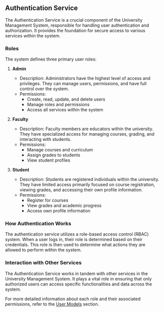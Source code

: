 ## Authentication Service

The Authentication Service is a crucial component of the University Management System, responsible for handling user authentication and authorization. It provides the foundation for secure access to various services within the system.

### Roles

The system defines three primary user roles:

1. **Admin**

   - Description: Administrators have the highest level of access and privileges. They can manage users, permissions, and have full control over the system.
   - Permissions:
     - Create, read, update, and delete users
     - Manage roles and permissions
     - Access all services within the system

2. **Faculty**

   - Description: Faculty members are educators within the university. They have specialized access for managing courses, grading, and interacting with students.
   - Permissions:
     - Manage courses and curriculum
     - Assign grades to students
     - View student profiles

3. **Student**
   - Description: Students are registered individuals within the university. They have limited access primarily focused on course registration, viewing grades, and accessing their own profile information.
   - Permissions:
     - Register for courses
     - View grades and academic progress
     - Access own profile information

### How Authentication Works

The authentication service utilizes a role-based access control (RBAC) system. When a user logs in, their role is determined based on their credentials. This role is then used to determine what actions they are allowed to perform within the system.

### Interaction with Other Services

The Authentication Service works in tandem with other services in the University Management System. It plays a vital role in ensuring that only authorized users can access specific functionalities and data across the system.

For more detailed information about each role and their associated permissions, refer to the [User Models](#models) section.
